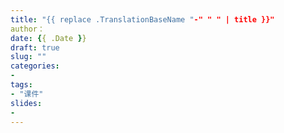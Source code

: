 ```yaml
---
title: "{{ replace .TranslationBaseName "-" " " | title }}"
author：
date: {{ .Date }}
draft: true 
slug: "" 
categories: 
- 
tags:
- "课件"
slides:
-
---
```

